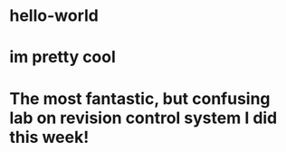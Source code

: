 # hello-world
# im pretty cool

#  The most fantastic, but confusing lab on revision control system I did this week!
